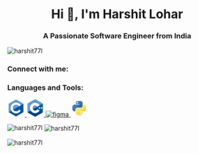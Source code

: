 <h1 align="center">Hi 👋, I'm Harshit Lohar</h1>
<h3 align="center">A Passionate Software Engineer from India</h3>

<p align="left"> <img src="https://komarev.com/ghpvc/?username=harshit77l&label=Profile%20views&color=0e75b6&style=flat" alt="harshit77l" /> </p>

<h3 align="left">Connect with me:</h3>
<p align="left">
</p>

<h3 align="left">Languages and Tools:</h3>
<p align="left"> <a href="https://www.cprogramming.com/" target="_blank" rel="noreferrer"> <img src="https://raw.githubusercontent.com/devicons/devicon/master/icons/c/c-original.svg" alt="c" width="40" height="40"/> </a> <a href="https://www.w3schools.com/cpp/" target="_blank" rel="noreferrer"> <img src="https://raw.githubusercontent.com/devicons/devicon/master/icons/cplusplus/cplusplus-original.svg" alt="cplusplus" width="40" height="40"/> </a> <a href="https://www.figma.com/" target="_blank" rel="noreferrer"> <img src="https://www.vectorlogo.zone/logos/figma/figma-icon.svg" alt="figma" width="40" height="40"/> </a> <a href="https://www.python.org" target="_blank" rel="noreferrer"> <img src="https://raw.githubusercontent.com/devicons/devicon/master/icons/python/python-original.svg" alt="python" width="40" height="40"/> </a> </p>

<p><img align="left" src="https://github-readme-stats.vercel.app/api/top-langs?username=harshit77l&show_icons=true&locale=en&layout=compact" alt="harshit77l" /></p>

<p>&nbsp;<img align="center" src="https://github-readme-stats.vercel.app/api?username=harshit77l&show_icons=true&locale=en" alt="harshit77l" /></p>

<p><img align="center" src="https://github-readme-streak-stats.herokuapp.com/?user=harshit77l&" alt="harshit77l" /></p>
